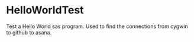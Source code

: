 # HelloWorldTest
Test a Hello World sas program. Used to find the connections from cygwin to github to asana.
